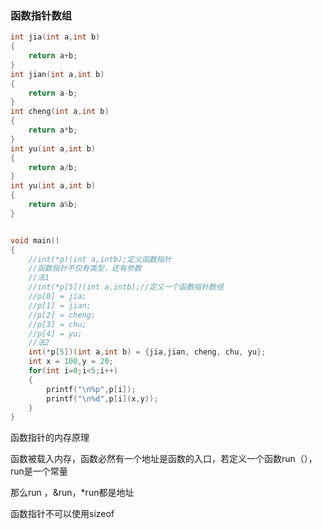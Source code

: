 ### 函数指针数组

```c
int jia(int a,int b)
{
    return a+b;
}
int jian(int a,int b)
{
    return a-b;
}
int cheng(int a,int b)
{
    return a*b;
}
int yu(int a,int b)
{
    return a/b;
}
int yu(int a,int b)
{
    return a%b;
}


void main()
{
    //int(*p)(int a,intb);定义函数指针
    //函数指针不仅有类型，还有参数
    //法1
    //int(*p[5])(int a,intb);//定义一个函数指针数组
    //p[0] = jia;
    //p[1] = jian;
    //p[2] = cheng;
    //p[3] = chu;
    //p[4] = yu;
    //法2
    int(*p[5])(int a,int b) = {jia,jian, cheng, chu, yu};
    int x = 100,y = 20;
    for(int i=0;i<5;i++)
    {
    	printf("\n%p",p[i]);
        printf("\n%d",p[i](x,y));
    }
}
```

函数指针的内存原理

函数被载入内存，函数必然有一个地址是函数的入口，若定义一个函数run（），run是一个常量

那么run ，&run，*run都是地址

函数指针不可以使用sizeof